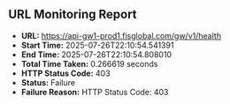 ## URL Monitoring Report

- **URL:** https://api-gw1-prod1.fisglobal.com/gw/v1/health
- **Start Time:** 2025-07-26T22:10:54.541391
- **End Time:** 2025-07-26T22:10:54.808010
- **Total Time Taken:** 0.266619 seconds
- **HTTP Status Code:** 403
- **Status:** Failure
- **Failure Reason:** HTTP Status Code: 403
